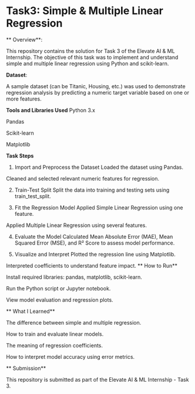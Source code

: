 # Task3: Simple & Multiple Linear Regression

** Overview**:
 
This repository contains the solution for Task 3 of the Elevate AI & ML Internship. The objective of this task was to implement and understand simple and multiple linear regression using Python and scikit-learn.

**Dataset**:

A sample dataset (can be Titanic, Housing, etc.) was used to demonstrate regression analysis by predicting a numeric target variable based on one or more features.

 **Tools and Libraries Used**
Python 3.x

Pandas

Scikit-learn

Matplotlib

**Task Steps**

1. Import and Preprocess the Dataset
Loaded the dataset using Pandas.

Cleaned and selected relevant numeric features for regression.

2. Train-Test Split
Split the data into training and testing sets using train_test_split.

3. Fit the Regression Model
Applied Simple Linear Regression using one feature.

Applied Multiple Linear Regression using several features.

4. Evaluate the Model
Calculated Mean Absolute Error (MAE), Mean Squared Error (MSE), and R² Score to assess model performance.

5. Visualize and Interpret
Plotted the regression line using Matplotlib.

Interpreted coefficients to understand feature impact.
**
How to Run**

Install required libraries: pandas, matplotlib, scikit-learn.

Run the Python script or Jupyter notebook.

View model evaluation and regression plots.

** What I Learned**

The difference between simple and multiple regression.

How to train and evaluate linear models.

The meaning of regression coefficients.

How to interpret model accuracy using error metrics.

** Submission**

This repository is submitted as part of the Elevate AI & ML Internship - Task 3.
